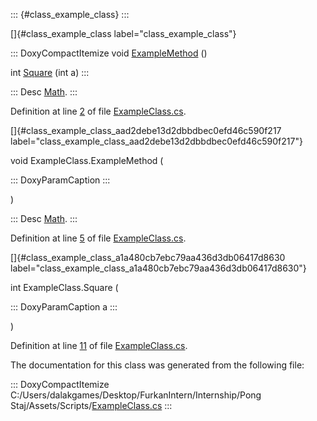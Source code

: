 ::: {#class_example_class}
:::

[]{#class_example_class label="class_example_class"}

::: DoxyCompactItemize
void
[ExampleMethod](#class_example_class_aad2debe13d2dbbdbec0efd46c590f217)
()

int [Square](#class_example_class_a1a480cb7ebc79aa436d3db06417d8630)
(int a)
:::

::: Desc
[Math](#_math-example).
:::

Definition at line [2](#_example_class_8cs_source_l00002) of file
[ExampleClass.cs](#_example_class_8cs_source).

[]{#class_example_class_aad2debe13d2dbbdbec0efd46c590f217
label="class_example_class_aad2debe13d2dbbdbec0efd46c590f217"}

void ExampleClass.ExampleMethod (

::: DoxyParamCaption
:::

)

::: Desc
[Math](#_math-example).
:::

Definition at line [5](#_example_class_8cs_source_l00005) of file
[ExampleClass.cs](#_example_class_8cs_source).

[]{#class_example_class_a1a480cb7ebc79aa436d3db06417d8630
label="class_example_class_a1a480cb7ebc79aa436d3db06417d8630"}

int ExampleClass.Square (

::: DoxyParamCaption
a
:::

)

Definition at line [11](#_example_class_8cs_source_l00011) of file
[ExampleClass.cs](#_example_class_8cs_source).

The documentation for this class was generated from the following file:

::: DoxyCompactItemize
C:/Users/dalakgames/Desktop/FurkanIntern/Internship/Pong
Staj/Assets/Scripts/[ExampleClass.cs](#_example_class_8cs)
:::
